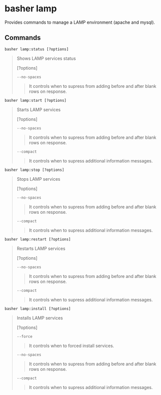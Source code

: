 # basher lamp

Provides commands to manage a LAMP environment (apache and mysql).

## Commands

`basher lamp:status [?options]`

> Shows LAMP services status
>
> [?options]
>
> `--no-spaces`
>
> > It controls when to supress from adding before and after blank rows on response.

`basher lamp:start [?options]`

> Starts LAMP services
>
> [?options]
>
> `--no-spaces`
>
> > It controls when to supress from adding before and after blank rows on response.
>
> `--compact`
>
> > It controls when to supress additional information messages.

`basher lamp:stop [?options]`

> Stops LAMP services
>
> [?options]
>
> `--no-spaces`
>
> > It controls when to supress from adding before and after blank rows on response.
>
> `--compact`
>
> > It controls when to supress additional information messages.

`basher lamp:restart [?options]`

> Restarts LAMP services
>
> [?options]
>
> `--no-spaces`
>
> > It controls when to supress from adding before and after blank rows on response.
>
> `--compact`
>
> > It controls when to supress additional information messages.

`basher lamp:install [?options]`

> Installs LAMP services
>
> [?options]
>
> `--force`
>
> > It controls when to forced install services.
>
> `--no-spaces`
>
> > It controls when to supress from adding before and after blank rows on response.
>
> `--compact`
>
> > It controls when to supress additional information messages.

